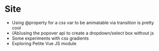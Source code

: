 # Site

- Using @property for a css var to be animatable via transition is pretty cool
- (Ab)using the popover api to create a dropdown/select box without js
- Some experiments with css gradients
- Exploring Petite Vue JS module 